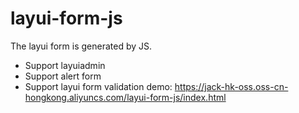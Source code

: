 # layui-form-js
The layui form is generated by JS.
- Support layuiadmin
- Support alert form
- Support layui form validation
demo:
https://jack-hk-oss.oss-cn-hongkong.aliyuncs.com/layui-form-js/index.html
